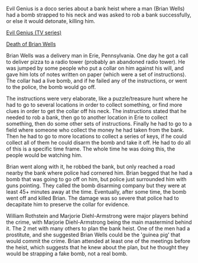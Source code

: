 Evil Genius is a doco series about a bank heist where a man (Brian Wells) had a bomb strapped to his neck and was asked to rob a bank successfully, or else it would detonate, killing him.

[Evil Genius (TV series)](https://en.wikipedia.org/wiki/Evil_Genius_(TV_series))

[Death of Brian Wells](https://en.wikipedia.org/wiki/Death_of_Brian_Wells)

Brian Wells was a delivery man in Erie, Pennsylvania. One day he got a call to deliver pizza to a radio tower (probably an abandoned radio tower). He was jumped by some people who put a collar on him against his will, and gave him lots of notes written on paper (which were a set of instructions). The collar had a live bomb, and if he failed any of the instructions, or went to the police, the bomb would go off.

The instructions were very elaborate, like a puzzle/treasure hunt where he had to go to several locations in order to collect something, or find more clues in order to get the collar off his neck. The instructions stated that he needed to rob a bank, then go to another location in Erie to collect something, then do some other sets of instructions. Finally he had to go to a field where someone who collect the money he had taken from the bank. Then he had to go to more locations to collect a series of keys, if he could collect all of them he could disarm the bomb and take it off. He had to do all of this is a specific time frame. The whole time he was doing this, the people would be watching him.

Brian went along with it, he robbed the bank, but only reached a road nearby the bank where police had cornered him. Brian begged that he had a bomb that was going to go off on him, but police just surrounded him with guns pointing. They called the bomb disarming company but they were at least 45+ minutes away at the time. Eventually, after some time, the bomb went off and killed Brian. The damage was so severe that police had to decapitate him to preserve the collar for evidence.

William Rothstein and Marjorie Diehl-Armstrong were major players behind the crime, with Marjorie Diehl-Armstrong being the main mastermind behind it. The 2 met with many others to plan the bank heist. One of the men had a prostitute, and she suggested Brian Wells could be the 'guinea pig' that would commit the crime. Brian attended at least one of the meetings before the heist, which suggests that he knew about the plan, but he thought they would be strapping a fake bomb, not a real bomb.